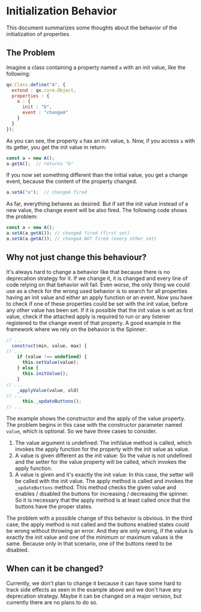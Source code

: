 # Initialization Behavior

This document summarizes some thoughts about the behavior of the initialization
of properties.

## The Problem

Imagine a class containing a property named `a` with an init value, like the
following:

```javascript
qx.Class.define("A", {
  extend : qx.core.Object,
  properties : {
    a : {
      init : "b",
      event : "changeA"
    }
  }
});
```

As you can see, the property `a` has an init value, `b`. Now, if you access `a`
with its getter, you get the init value in return:

```javascript
const a = new A();
a.getA();  // returns "b"
```

If you now set something different than the initial value, you get a change
event, because the content of the property changed.

```javascript
a.setA("x");  // changeA fired
```

As far, everything behaves as desired. But if set the init value instead of a
new value, the change event will be also fired. The following code shows the
problem:

```javascript
const a = new A();
a.setA(a.getA()); // changeA fired (first set)
a.setA(a.getA()); // changeA NOT fired (every other set)
```

## Why not just change this behaviour?

It's always hard to change a behavior like that because there is no deprecation
strategy for it. If we change it, it is changed and every line of code relying
on that behavior will fail. Even worse, the only thing we could use as a check
for the wrong used behavior is to search for all properties having an init value
and either an apply function or an event. Now you have to check if one of these
properties could be set with the init value, before any other value has been
set. If it is possible that the init value is set as first value, check if the
attached apply is required to run or any listener registered to the change event
of that property. A good example in the framework where we rely on the behavior
is the Spinner:

```javascript
// ...
  construct(min, value, max) {
// ...
    if (value !== undefined) {
      this.setValue(value);
    } else {
      this.initValue();
    }
// ...
    _applyValue(value, old)
// ...
      this._updateButtons();
// ...
```

The example shows the constructor and the apply of the value property. The
problem begins in this case with the constructor parameter named `value`, which
is optional. So we have three cases to consider.

1.  The value argument is undefined: The initValue method is called, which
    invokes the apply function for the property with the init value as value.
2.  A value is given different as the init value: So the value is not undefined
    and the setter for the value property will be called, which invokes the
    apply function.
3.  A value is given and it's exactly the init value: In this case, the setter
    will be called with the init value. The apply method is called and invokes
    the `_updateButtons` method. This method checks the given value and enables
    / disabled the buttons for increasing / decreasing the spinner. So it is
    necessary that the apply method is at least called once that the buttons
    have the proper states.

The problem with a possible change of this behavior is obvious. In the third
case, the apply method is not called and the buttons enabled states could be
wrong without throwing an error. And they are only wrong, if the value is
exactly the init value and one of the minimum or maximum values is the same.
Because only in that scenario, one of the buttons need to be disabled.

## When can it be changed?

Currently, we don't plan to change it because it can have some hard to track side
effects as seen in the example above and we don't have any deprecation strategy.
Maybe it can be changed on a major version, but currently there are no
plans to do so.
